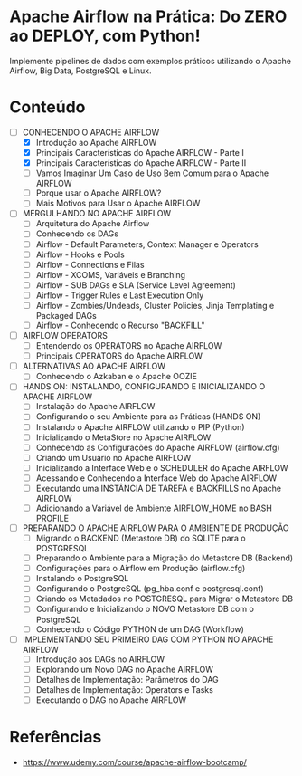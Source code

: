 # Apache Airflow na Prática: Do ZERO ao DEPLOY, com Python!

Implemente pipelines de dados com exemplos práticos utilizando o Apache Airflow, Big Data, PostgreSQL e Linux.

# Conteúdo

- [ ] CONHECENDO O APACHE AIRFLOW
  - [x] Introdução ao Apache AIRFLOW
  - [x] Principais Características do Apache AIRFLOW - Parte I
  - [x] Principais Características do Apache AIRFLOW - Parte II
  - [ ] Vamos Imaginar Um Caso de Uso Bem Comum para o Apache AIRFLOW
  - [ ] Porque usar o Apache AIRFLOW?
  - [ ] Mais Motivos para Usar o Apache AIRFLOW
- [ ] MERGULHANDO NO APACHE AIRFLOW
  - [ ] Arquitetura do Apache Airflow
  - [ ] Conhecendo os DAGs
  - [ ] Airflow - Default Parameters, Context Manager e Operators
  - [ ] Airflow - Hooks e Pools
  - [ ] Airflow - Connections e Filas
  - [ ] Airflow - XCOMS, Variáveis e Branching
  - [ ] Airflow - SUB DAGs e SLA (Service Level Agreement)
  - [ ] Airflow - Trigger Rules e Last Execution Only
  - [ ] Airflow - Zombies/Undeads, Cluster Policies, Jinja Templating e Packaged DAGs
  - [ ] Airflow - Conhecendo o Recurso "BACKFILL"
- [ ] AIRFLOW OPERATORS
  - [ ] Entendendo os OPERATORS no Apache AIRFLOW
  - [ ] Principais OPERATORS do Apache AIRFLOW
- [ ] ALTERNATIVAS AO APACHE AIRFLOW
  - [ ] Conhecendo o Azkaban e o Apache OOZIE
- [ ] HANDS ON: INSTALANDO, CONFIGURANDO E INICIALIZANDO O APACHE AIRFLOW
  - [ ] Instalação do Apache AIRFLOW
  - [ ] Configurando o seu Ambiente para as Práticas (HANDS ON)
  - [ ] Instalando o Apache AIRFLOW utilizando o PIP (Python)
  - [ ] Inicializando o MetaStore no Apache AIRFLOW
  - [ ] Conhecendo as Configurações do Apache AIRFLOW (airflow.cfg)
  - [ ] Criando um Usuário no Apache AIRFLOW
  - [ ] Inicializando a Interface Web e o SCHEDULER do Apache AIRFLOW
  - [ ] Acessando e Conhecendo a Interface Web do Apache AIRFLOW
  - [ ] Executando uma INSTÂNCIA DE TAREFA e BACKFILLS no Apache AIRFLOW
  - [ ] Adicionando a Variável de Ambiente AIRFLOW_HOME no BASH PROFILE
- [ ] PREPARANDO O APACHE AIRFLOW PARA O AMBIENTE DE PRODUÇÃO
  - [ ] Migrando o BACKEND (Metastore DB) do SQLITE para o POSTGRESQL
  - [ ] Preparando o Ambiente para a Migração do Metastore DB (Backend)
  - [ ] Configurações para o Airflow em Produção (airflow.cfg)
  - [ ] Instalando o PostgreSQL
  - [ ] Configurando o PostgreSQL (pg_hba.conf e postgresql.conf)
  - [ ] Criando os Metadados no POSTGRESQL para Migrar o Metastore DB
  - [ ] Configurando e Inicializando o NOVO Metastore DB com o PostgreSQL
  - [ ] Conhecendo o Código PYTHON de um DAG (Workflow)
- [ ] IMPLEMENTANDO SEU PRIMEIRO DAG COM PYTHON NO APACHE AIRFLOW
  - [ ] Introdução aos DAGs no AIRFLOW
  - [ ] Explorando um Novo DAG no Apache AIRFLOW
  - [ ] Detalhes de Implementação: Parâmetros do DAG
  - [ ] Detalhes de Implementação: Operators e Tasks
  - [ ] Executando o DAG no Apache AIRFLOW

# Referências

- https://www.udemy.com/course/apache-airflow-bootcamp/
